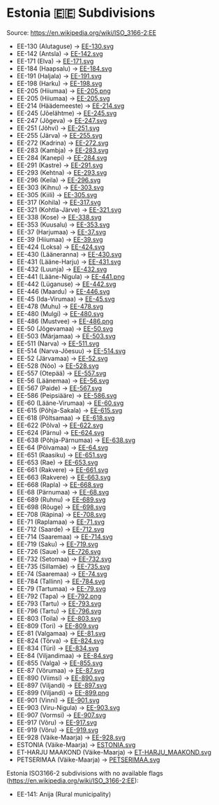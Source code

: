 # Estonia 🇪🇪 Subdivisions

Source: https://en.wikipedia.org/wiki/ISO_3166-2:EE

* EE-130 (Alutaguse) -> [EE-130.svg](https://github.com/amckenna41/iso3166-flag-icons/blob/main/iso3166-2-icons/EE/EE-130.svg)
* EE-142 (Antsla) -> [EE-142.svg](https://github.com/amckenna41/iso3166-flag-icons/blob/main/iso3166-2-icons/EE/EE-142.svg)
* EE-171 (Elva) -> [EE-171.svg](https://github.com/amckenna41/iso3166-flag-icons/blob/main/iso3166-2-icons/EE/EE-171.svg)
* EE-184 (Haapsalu) -> [EE-184.svg](https://github.com/amckenna41/iso3166-flag-icons/blob/main/iso3166-2-icons/EE/EE-184.svg)
* EE-191 (Haljala) -> [EE-191.svg](https://github.com/amckenna41/iso3166-flag-icons/blob/main/iso3166-2-icons/EE/EE-191.svg)
* EE-198 (Harku) -> [EE-198.svg](https://github.com/amckenna41/iso3166-flag-icons/blob/main/iso3166-2-icons/EE/EE-198.svg)
* EE-205 (Hiiumaa) -> [EE-205.png](https://github.com/amckenna41/iso3166-flag-icons/blob/main/iso3166-2-icons/EE/EE-205.png)
* EE-205 (Hiiumaa) -> [EE-205.svg](https://github.com/amckenna41/iso3166-flag-icons/blob/main/iso3166-2-icons/EE/EE-205.svg)
* EE-214 (Häädemeeste) -> [EE-214.svg](https://github.com/amckenna41/iso3166-flag-icons/blob/main/iso3166-2-icons/EE/EE-214.svg)
* EE-245 (Jõelähtme) -> [EE-245.svg](https://github.com/amckenna41/iso3166-flag-icons/blob/main/iso3166-2-icons/EE/EE-245.svg)
* EE-247 (Jõgeva) -> [EE-247.svg](https://github.com/amckenna41/iso3166-flag-icons/blob/main/iso3166-2-icons/EE/EE-247.svg)
* EE-251 (Jõhvi) -> [EE-251.svg](https://github.com/amckenna41/iso3166-flag-icons/blob/main/iso3166-2-icons/EE/EE-251.svg)
* EE-255 (Järva) -> [EE-255.svg](https://github.com/amckenna41/iso3166-flag-icons/blob/main/iso3166-2-icons/EE/EE-255.svg)
* EE-272 (Kadrina) -> [EE-272.svg](https://github.com/amckenna41/iso3166-flag-icons/blob/main/iso3166-2-icons/EE/EE-272.svg)
* EE-283 (Kambja) -> [EE-283.svg](https://github.com/amckenna41/iso3166-flag-icons/blob/main/iso3166-2-icons/EE/EE-283.svg)
* EE-284 (Kanepi) -> [EE-284.svg](https://github.com/amckenna41/iso3166-flag-icons/blob/main/iso3166-2-icons/EE/EE-284.svg)
* EE-291 (Kastre) -> [EE-291.svg](https://github.com/amckenna41/iso3166-flag-icons/blob/main/iso3166-2-icons/EE/EE-291.svg)
* EE-293 (Kehtna) -> [EE-293.svg](https://github.com/amckenna41/iso3166-flag-icons/blob/main/iso3166-2-icons/EE/EE-293.svg)
* EE-296 (Keila) -> [EE-296.svg](https://github.com/amckenna41/iso3166-flag-icons/blob/main/iso3166-2-icons/EE/EE-296.svg)
* EE-303 (Kihnu) -> [EE-303.svg](https://github.com/amckenna41/iso3166-flag-icons/blob/main/iso3166-2-icons/EE/EE-303.svg)
* EE-305 (Kiili) -> [EE-305.svg](https://github.com/amckenna41/iso3166-flag-icons/blob/main/iso3166-2-icons/EE/EE-305.svg)
* EE-317 (Kohila) -> [EE-317.svg](https://github.com/amckenna41/iso3166-flag-icons/blob/main/iso3166-2-icons/EE/EE-317.svg)
* EE-321 (Kohtla-Järve) -> [EE-321.svg](https://github.com/amckenna41/iso3166-flag-icons/blob/main/iso3166-2-icons/EE/EE-321.svg)
* EE-338 (Kose) -> [EE-338.svg](https://github.com/amckenna41/iso3166-flag-icons/blob/main/iso3166-2-icons/EE/EE-338.svg)
* EE-353 (Kuusalu) -> [EE-353.svg](https://github.com/amckenna41/iso3166-flag-icons/blob/main/iso3166-2-icons/EE/EE-353.svg)
* EE-37 (Harjumaa) -> [EE-37.svg](https://github.com/amckenna41/iso3166-flag-icons/blob/main/iso3166-2-icons/EE/EE-37.svg)
* EE-39 (Hiiumaa) -> [EE-39.svg](https://github.com/amckenna41/iso3166-flag-icons/blob/main/iso3166-2-icons/EE/EE-39.svg)
* EE-424 (Loksa) -> [EE-424.svg](https://github.com/amckenna41/iso3166-flag-icons/blob/main/iso3166-2-icons/EE/EE-424.svg)
* EE-430 (Lääneranna) -> [EE-430.svg](https://github.com/amckenna41/iso3166-flag-icons/blob/main/iso3166-2-icons/EE/EE-430.svg)
* EE-431 (Lääne-Harju) -> [EE-431.svg](https://github.com/amckenna41/iso3166-flag-icons/blob/main/iso3166-2-icons/EE/EE-431.svg)
* EE-432 (Luunja) -> [EE-432.svg](https://github.com/amckenna41/iso3166-flag-icons/blob/main/iso3166-2-icons/EE/EE-432.svg)
* EE-441 (Lääne-Nigula) -> [EE-441.png](https://github.com/amckenna41/iso3166-flag-icons/blob/main/iso3166-2-icons/EE/EE-441.png)
* EE-442 (Lüganuse) -> [EE-442.svg](https://github.com/amckenna41/iso3166-flag-icons/blob/main/iso3166-2-icons/EE/EE-442.svg)
* EE-446 (Maardu) -> [EE-446.svg](https://github.com/amckenna41/iso3166-flag-icons/blob/main/iso3166-2-icons/EE/EE-446.svg)
* EE-45 (Ida-Virumaa) -> [EE-45.svg](https://github.com/amckenna41/iso3166-flag-icons/blob/main/iso3166-2-icons/EE/EE-45.svg)
* EE-478 (Muhu) -> [EE-478.svg](https://github.com/amckenna41/iso3166-flag-icons/blob/main/iso3166-2-icons/EE/EE-478.svg)
* EE-480 (Mulgi) -> [EE-480.svg](https://github.com/amckenna41/iso3166-flag-icons/blob/main/iso3166-2-icons/EE/EE-480.svg)
* EE-486 (Mustvee) -> [EE-486.png](https://github.com/amckenna41/iso3166-flag-icons/blob/main/iso3166-2-icons/EE/EE-486.png)
* EE-50 (Jõgevamaa) -> [EE-50.svg](https://github.com/amckenna41/iso3166-flag-icons/blob/main/iso3166-2-icons/EE/EE-50.svg)
* EE-503 (Märjamaa) -> [EE-503.svg](https://github.com/amckenna41/iso3166-flag-icons/blob/main/iso3166-2-icons/EE/EE-503.svg)
* EE-511 (Narva) -> [EE-511.svg](https://github.com/amckenna41/iso3166-flag-icons/blob/main/iso3166-2-icons/EE/EE-511.svg)
* EE-514 (Narva-Jõesuu) -> [EE-514.svg](https://github.com/amckenna41/iso3166-flag-icons/blob/main/iso3166-2-icons/EE/EE-514.svg)
* EE-52 (Järvamaa) -> [EE-52.svg](https://github.com/amckenna41/iso3166-flag-icons/blob/main/iso3166-2-icons/EE/EE-52.svg)
* EE-528 (Nõo) -> [EE-528.svg](https://github.com/amckenna41/iso3166-flag-icons/blob/main/iso3166-2-icons/EE/EE-528.svg)
* EE-557 (Otepää) -> [EE-557.svg](https://github.com/amckenna41/iso3166-flag-icons/blob/main/iso3166-2-icons/EE/EE-557.svg)
* EE-56 (Läänemaa) -> [EE-56.svg](https://github.com/amckenna41/iso3166-flag-icons/blob/main/iso3166-2-icons/EE/EE-56.svg)
* EE-567 (Paide) -> [EE-567.svg](https://github.com/amckenna41/iso3166-flag-icons/blob/main/iso3166-2-icons/EE/EE-567.svg)
* EE-586 (Peipsiääre) -> [EE-586.svg](https://github.com/amckenna41/iso3166-flag-icons/blob/main/iso3166-2-icons/EE/EE-586.svg)
* EE-60 (Lääne-Virumaa) -> [EE-60.svg](https://github.com/amckenna41/iso3166-flag-icons/blob/main/iso3166-2-icons/EE/EE-60.svg)
* EE-615 (Põhja-Sakala) -> [EE-615.svg](https://github.com/amckenna41/iso3166-flag-icons/blob/main/iso3166-2-icons/EE/EE-615.svg)
* EE-618 (Põltsamaa) -> [EE-618.svg](https://github.com/amckenna41/iso3166-flag-icons/blob/main/iso3166-2-icons/EE/EE-618.svg)
* EE-622 (Põlva) -> [EE-622.svg](https://github.com/amckenna41/iso3166-flag-icons/blob/main/iso3166-2-icons/EE/EE-622.svg)
* EE-624 (Pärnu) -> [EE-624.svg](https://github.com/amckenna41/iso3166-flag-icons/blob/main/iso3166-2-icons/EE/EE-624.svg)
* EE-638 (Põhja-Pärnumaa) -> [EE-638.svg](https://github.com/amckenna41/iso3166-flag-icons/blob/main/iso3166-2-icons/EE/EE-638.svg)
* EE-64 (Põlvamaa) -> [EE-64.svg](https://github.com/amckenna41/iso3166-flag-icons/blob/main/iso3166-2-icons/EE/EE-64.svg)
* EE-651 (Raasiku) -> [EE-651.svg](https://github.com/amckenna41/iso3166-flag-icons/blob/main/iso3166-2-icons/EE/EE-651.svg)
* EE-653 (Rae) -> [EE-653.svg](https://github.com/amckenna41/iso3166-flag-icons/blob/main/iso3166-2-icons/EE/EE-653.svg)
* EE-661 (Rakvere) -> [EE-661.svg](https://github.com/amckenna41/iso3166-flag-icons/blob/main/iso3166-2-icons/EE/EE-661.svg)
* EE-663 (Rakvere) -> [EE-663.svg](https://github.com/amckenna41/iso3166-flag-icons/blob/main/iso3166-2-icons/EE/EE-663.svg)
* EE-668 (Rapla) -> [EE-668.svg](https://github.com/amckenna41/iso3166-flag-icons/blob/main/iso3166-2-icons/EE/EE-668.svg)
* EE-68 (Pärnumaa) -> [EE-68.svg](https://github.com/amckenna41/iso3166-flag-icons/blob/main/iso3166-2-icons/EE/EE-68.svg)
* EE-689 (Ruhnu) -> [EE-689.svg](https://github.com/amckenna41/iso3166-flag-icons/blob/main/iso3166-2-icons/EE/EE-689.svg)
* EE-698 (Rõuge) -> [EE-698.svg](https://github.com/amckenna41/iso3166-flag-icons/blob/main/iso3166-2-icons/EE/EE-698.svg)
* EE-708 (Räpina) -> [EE-708.svg](https://github.com/amckenna41/iso3166-flag-icons/blob/main/iso3166-2-icons/EE/EE-708.svg)
* EE-71 (Raplamaa) -> [EE-71.svg](https://github.com/amckenna41/iso3166-flag-icons/blob/main/iso3166-2-icons/EE/EE-71.svg)
* EE-712 (Saarde) -> [EE-712.svg](https://github.com/amckenna41/iso3166-flag-icons/blob/main/iso3166-2-icons/EE/EE-712.svg)
* EE-714 (Saaremaa) -> [EE-714.svg](https://github.com/amckenna41/iso3166-flag-icons/blob/main/iso3166-2-icons/EE/EE-714.svg)
* EE-719 (Saku) -> [EE-719.svg](https://github.com/amckenna41/iso3166-flag-icons/blob/main/iso3166-2-icons/EE/EE-719.svg)
* EE-726 (Saue) -> [EE-726.svg](https://github.com/amckenna41/iso3166-flag-icons/blob/main/iso3166-2-icons/EE/EE-726.svg)
* EE-732 (Setomaa) -> [EE-732.svg](https://github.com/amckenna41/iso3166-flag-icons/blob/main/iso3166-2-icons/EE/EE-732.svg)
* EE-735 (Sillamäe) -> [EE-735.svg](https://github.com/amckenna41/iso3166-flag-icons/blob/main/iso3166-2-icons/EE/EE-735.svg)
* EE-74 (Saaremaa) -> [EE-74.svg](https://github.com/amckenna41/iso3166-flag-icons/blob/main/iso3166-2-icons/EE/EE-74.svg)
* EE-784 (Tallinn) -> [EE-784.svg](https://github.com/amckenna41/iso3166-flag-icons/blob/main/iso3166-2-icons/EE/EE-784.svg)
* EE-79 (Tartumaa) -> [EE-79.svg](https://github.com/amckenna41/iso3166-flag-icons/blob/main/iso3166-2-icons/EE/EE-79.svg)
* EE-792 (Tapa) -> [EE-792.png](https://github.com/amckenna41/iso3166-flag-icons/blob/main/iso3166-2-icons/EE/EE-792.png)
* EE-793 (Tartu) -> [EE-793.svg](https://github.com/amckenna41/iso3166-flag-icons/blob/main/iso3166-2-icons/EE/EE-793.svg)
* EE-796 (Tartu) -> [EE-796.svg](https://github.com/amckenna41/iso3166-flag-icons/blob/main/iso3166-2-icons/EE/EE-796.svg)
* EE-803 (Toila) -> [EE-803.svg](https://github.com/amckenna41/iso3166-flag-icons/blob/main/iso3166-2-icons/EE/EE-803.svg)
* EE-809 (Tori) -> [EE-809.svg](https://github.com/amckenna41/iso3166-flag-icons/blob/main/iso3166-2-icons/EE/EE-809.svg)
* EE-81 (Valgamaa) -> [EE-81.svg](https://github.com/amckenna41/iso3166-flag-icons/blob/main/iso3166-2-icons/EE/EE-81.svg)
* EE-824 (Tõrva) -> [EE-824.svg](https://github.com/amckenna41/iso3166-flag-icons/blob/main/iso3166-2-icons/EE/EE-824.svg)
* EE-834 (Türi) -> [EE-834.svg](https://github.com/amckenna41/iso3166-flag-icons/blob/main/iso3166-2-icons/EE/EE-834.svg)
* EE-84 (Viljandimaa) -> [EE-84.svg](https://github.com/amckenna41/iso3166-flag-icons/blob/main/iso3166-2-icons/EE/EE-84.svg)
* EE-855 (Valga) -> [EE-855.svg](https://github.com/amckenna41/iso3166-flag-icons/blob/main/iso3166-2-icons/EE/EE-855.svg)
* EE-87 (Võrumaa) -> [EE-87.svg](https://github.com/amckenna41/iso3166-flag-icons/blob/main/iso3166-2-icons/EE/EE-87.svg)
* EE-890 (Viimsi) -> [EE-890.svg](https://github.com/amckenna41/iso3166-flag-icons/blob/main/iso3166-2-icons/EE/EE-890.svg)
* EE-897 (Viljandi) -> [EE-897.svg](https://github.com/amckenna41/iso3166-flag-icons/blob/main/iso3166-2-icons/EE/EE-897.svg)
* EE-899 (Viljandi) -> [EE-899.png](https://github.com/amckenna41/iso3166-flag-icons/blob/main/iso3166-2-icons/EE/EE-899.png)
* EE-901 (Vinni) -> [EE-901.svg](https://github.com/amckenna41/iso3166-flag-icons/blob/main/iso3166-2-icons/EE/EE-901.svg)
* EE-903 (Viru-Nigula) -> [EE-903.svg](https://github.com/amckenna41/iso3166-flag-icons/blob/main/iso3166-2-icons/EE/EE-903.svg)
* EE-907 (Vormsi) -> [EE-907.svg](https://github.com/amckenna41/iso3166-flag-icons/blob/main/iso3166-2-icons/EE/EE-907.svg)
* EE-917 (Võru) -> [EE-917.svg](https://github.com/amckenna41/iso3166-flag-icons/blob/main/iso3166-2-icons/EE/EE-917.svg)
* EE-919 (Võru) -> [EE-919.svg](https://github.com/amckenna41/iso3166-flag-icons/blob/main/iso3166-2-icons/EE/EE-919.svg)
* EE-928 (Väike-Maarja) -> [EE-928.svg](https://github.com/amckenna41/iso3166-flag-icons/blob/main/iso3166-2-icons/EE/EE-928.svg)
* ESTONIA (Väike-Maarja) -> [ESTONIA.svg](https://github.com/amckenna41/iso3166-flag-icons/blob/main/iso3166-2-icons/EE/ESTONIA.svg)
* ET-HARJU MAAKOND (Väike-Maarja) -> [ET-HARJU_MAAKOND.svg](https://github.com/amckenna41/iso3166-flag-icons/blob/main/iso3166-2-icons/EE/ET-HARJU_MAAKOND.svg)
* PETSERIMAA (Väike-Maarja) -> [PETSERIMAA.svg](https://github.com/amckenna41/iso3166-flag-icons/blob/main/iso3166-2-icons/EE/PETSERIMAA.svg)

Estonia ISO3166-2 subdivisions with no available flags (https://en.wikipedia.org/wiki/ISO_3166-2:EE):

* EE-141: Anija (Rural municipality)